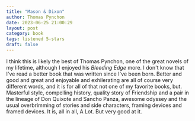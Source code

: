 ```yaml
---
title: "Mason & Dixon"
author: Thomas Pynchon
date: 2023-06-25 21:00:29
layout: post
category: book
tags: listened 5-stars
draft: false
---
```


I think this is likely the best of Thomas Pynchon, one of the great novels of my lifetime, although I enjoyed his *Bleeding Edge* more. I don't know that I've read a better book that was written since I've been born. Better and good and great and enjoyable and exhilerating are all of course very different words, and it is for all of that not one of my favorite books, but. Masterful style, compelling history, quality story of Friendship and a pair in the lineage of Don Quixote and Sancho Panza, awesome odyssey and the usual overbrimming of stories and side characters, framing devices and framed devices. It is, all in all, A Lot. But very good at it.
